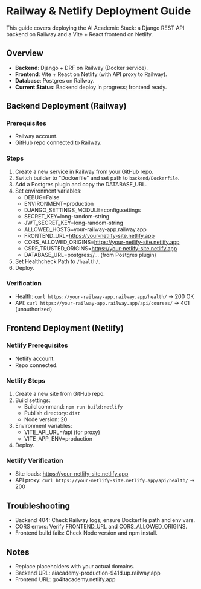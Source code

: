 # Railway & Netlify Deployment Guide

This guide covers deploying the AI Academic Stack: a Django REST API backend on Railway and a Vite + React frontend on Netlify.

## Overview

- **Backend**: Django + DRF on Railway (Docker service).
- **Frontend**: Vite + React on Netlify (with API proxy to Railway).
- **Database**: Postgres on Railway.
- **Current Status**: Backend deploy in progress; frontend ready.

## Backend Deployment (Railway)

### Prerequisites

- Railway account.
- GitHub repo connected to Railway.

### Steps

1. Create a new service in Railway from your GitHub repo.
2. Switch builder to "Dockerfile" and set path to `backend/Dockerfile`.
3. Add a Postgres plugin and copy the DATABASE_URL.
4. Set environment variables:
   - DEBUG=False
   - ENVIRONMENT=production
   - DJANGO_SETTINGS_MODULE=config.settings
   - SECRET_KEY=long-random-string
   - JWT_SECRET_KEY=long-random-string
   - ALLOWED_HOSTS=your-railway-app.railway.app
   - FRONTEND_URL=<https://your-netlify-site.netlify.app>
   - CORS_ALLOWED_ORIGINS=<https://your-netlify-site.netlify.app>
   - CSRF_TRUSTED_ORIGINS=<https://your-netlify-site.netlify.app>
   - DATABASE_URL=postgres://... (from Postgres plugin)
5. Set Healthcheck Path to `/health/`.
6. Deploy.

### Verification

- Health: `curl https://your-railway-app.railway.app/health/` → 200 OK
- API: `curl https://your-railway-app.railway.app/api/courses/` → 401 (unauthorized)

## Frontend Deployment (Netlify)

### Netlify Prerequisites

- Netlify account.
- Repo connected.

### Netlify Steps

1. Create a new site from GitHub repo.
2. Build settings:
   - Build command: `npm run build:netlify`
   - Publish directory: `dist`
   - Node version: 20
3. Environment variables:
   - VITE_API_URL=/api (for proxy)
   - VITE_APP_ENV=production
4. Deploy.

### Netlify Verification

- Site loads: <https://your-netlify-site.netlify.app>
- API proxy: `curl https://your-netlify-site.netlify.app/api/health/` → 200

## Troubleshooting

- Backend 404: Check Railway logs; ensure Dockerfile path and env vars.
- CORS errors: Verify FRONTEND_URL and CORS_ALLOWED_ORIGINS.
- Frontend build fails: Check Node version and npm install.

## Notes

- Replace placeholders with your actual domains.
- Backend URL: aiacademy-production-941d.up.railway.app
- Frontend URL: go4itacademy.netlify.app
